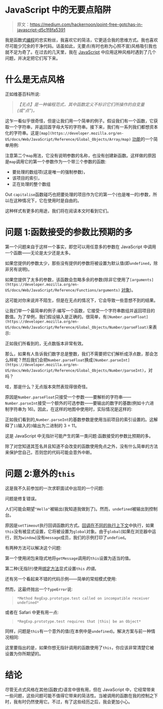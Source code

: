 # JavaScript 中的无要点陷阱

> 原文：<https://medium.com/hackernoon/point-free-gotchas-in-javascript-d5c1f8fa5391>

我是函数式[编程](https://hackernoon.com/tagged/programming)的忠实粉丝，我喜欢它的简洁，它更适合我的思维方式。我也喜欢尽可能少冗余的干净代码。话虽如此，无要点(有时也称为心照不宣)风格吸引我也就不足为奇了。在过去的几天里，我在 [JavaScript](https://hackernoon.com/tagged/javascript) 中应用这种风格时遇到了几个问题，并决定把它们写下来。

# 什么是无点风格

正如维基百科所说:

> *【无点】是一种编程范式，其中函数定义不标识它们所操作的自变量(或“点”)。*

这乍一看似乎很奇怪，但是让我们用一个简单的例子。假设我们有一个函数，它获取一个字符串，并返回首字母大写的字符串。接下来，我们有一系列我们都想资本化的字符串。这是`[map](https://developer.mozilla.org/en-US/docs/Web/JavaScript/Reference/Global_Objects/Array/map)` [功能](https://developer.mozilla.org/en-US/docs/Web/JavaScript/Reference/Global_Objects/Array/map)的一个简单用例:

注意第二个`map`用法，它没有说明参数的名称，也没有创建新函数。这样做的原因是`map`调用它的第一个参数作为一个带三个参数的函数:

*   要处理的数组项(这是唯一的强制参数)，
*   该项目的索引，
*   正在处理的整个数组

Out `capitalise`函数碰巧也把要处理的项目作为它的第一个(也是唯一的)参数，所以在这种情况下，它在使用时是自由的。

这种样式有更多的用途，我们将在阅读本文时看到它们。

# 问题 1:函数接受的参数比预期的多

第一个问题来自于这样一个事实，即您可以用任意多的参数在 JavaScript 中调用一个函数——无论是太少还是太多。

如果您提供的参数太少，那些没有提供的参数将被设置为默认值(即`undefined`，除非另有说明)。

如果您提供了太多的参数，该函数会忽略多余的参数(除非它使用了`[arguments](https://developer.mozilla.org/en-US/docs/Web/JavaScript/Reference/Functions/arguments)` [对象](https://developer.mozilla.org/en-US/docs/Web/JavaScript/Reference/Functions/arguments))。

这可能对你来说并不陌生，但是在无点的情况下，它会导致一些意想不到的结果。

让我们举一个最简单的例子:编写一个函数，它接受一个字符串数组并返回项目的数值。为了举例，我们假设输入是正确的。很简单，有`[Number.parseFloat](https://developer.mozilla.org/en-US/docs/Web/JavaScript/Reference/Global_Objects/Number/parseFloat)`来表示:

正如我们所看到的，无点数版本非常有效。

那么，如果有人告诉我们数字总是整数，我们不需要把它们解析成浮点数，那会怎么样呢？然后我们会把`Number.parseFloat`换成`[Number.parseInt](https://developer.mozilla.org/en-US/docs/Web/JavaScript/Reference/Global_Objects/Number/parseInt)`，对吗？

哇，那是什么？无点版本突然表现得很奇怪。

原因是`Number.parseFloat`只接受一个参数——要解析的字符串——`Number.parseInt`接受一个额外的可选参数——要输出的数字的基数(例如十六进制字符串为 16)。因此，在这样的地图中使用时，实际情况是这样的:

正如我们看到的,`Number.parseInt`的基数参数是使用当前项目的索引设置的。这解释了`11`输入的`3`输出为二进制的 3 = 11。

这是 JavaScript 中无指针可能产生的第一类问题:函数接受的参数比预期的多。

除了对您知道其签名并且知道不会改变的函数使用免点之外，没有什么简单的方法来保护您自己，否则您的代码可能会意外中断。

# 问题 2:意外的`this`

这是我不久前参加的一次求职面试中出现的一个问题:

问题是修复错误。

人们可能会期望`"Hello"`被输出(我知道我做到了)。然而，`undefined`被输出到控制台。

原因是`setTimeout`执行回调函数的方式。[回调在不同的执行上下文](https://developer.mozilla.org/en-US/docs/Web/API/WindowOrWorkerGlobalScope/setTimeout)中执行，如果`this`没有被显式设置，它将被设置为`global`对象。由于`global`(如果在浏览器中运行，则为`window`)没有`message`成员，我们的示例打印了`undefied`。

有两种方法可以解决这个问题:

第一个使用闭包来隐式地将`getMessage`调用的`this`设置为适当的值。

第二种(无指针)使用[绑定方法](https://developer.mozilla.org/en-US/docs/Web/JavaScript/Reference/Global_Objects/Function/bind)显式设置`this` *的值*。

还有另一个看起来不错的代码示例——简单的常规模式使用:

然而，这最终抛出一个`TypeError`说:

> `*Method RegExp.prototype.test called on incompatible receiver undefined*`

或者在 Safari 中更有用一点:

> `*RegExp.prototype.test requires that |this| be an Object*`

同样，问题是`this`有一个意外的值(在本例中是`undefined`)。解决方案与前一种情况相同:

这里要指出的是，如果你想无指针调用的函数使用了`this`，你应该非常清楚它被设置为你所期望的。

# 结论

尽管无点式风格在其他(函数式)语言中很有用，但在 JavaScript 中，它经常带来一些问题，这些问题可能不值得它带来的简洁性。当被调用的函数在我的控制之下时，我有时仍然使用它。不过，有了这些经历之后，我会更加小心。